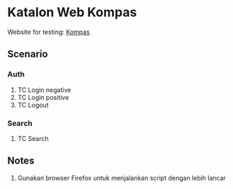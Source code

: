 # Katalon Web Kompas

Website for testing: [Kompas](https://www.kompas.com)  

## Scenario

### Auth

1. TC Login negative 
2. TC Login positive 
3. TC Logout

### Search

1. TC Search

## Notes

1. Gunakan browser Firefox untuk menjalankan script dengan lebih lancar
